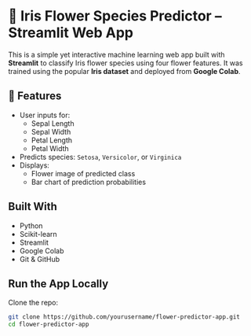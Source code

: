 # 🌸 Iris Flower Species Predictor – Streamlit Web App

This is a simple yet interactive machine learning web app built with **Streamlit** to classify Iris flower species using four flower features. It was trained using the popular **Iris dataset** and deployed from **Google Colab**.

## 📌 Features
- User inputs for:
  - Sepal Length
  - Sepal Width
  - Petal Length
  - Petal Width
- Predicts species: `Setosa`, `Versicolor`, or `Virginica`
- Displays:
  -  Flower image of predicted class
  -  Bar chart of prediction probabilities

##  Built With
- Python 
- Scikit-learn 
- Streamlit 
- Google Colab 
- Git & GitHub

##  Run the App Locally

Clone the repo:

```bash
git clone https://github.com/yourusername/flower-predictor-app.git
cd flower-predictor-app

